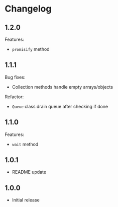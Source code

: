 # Changelog

## 1.2.0

Features:

* `promisify` method

## 1.1.1

Bug fixes:

* Collection methods handle empty arrays/objects

Refactor:

* `Queue` class drain queue after checking if done

## 1.1.0

Features:

* `wait` method

## 1.0.1

* README update

## 1.0.0

* Initial release
